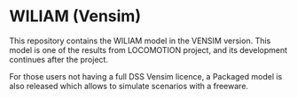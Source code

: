 # WILIAM (Vensim)

This repository contains the WILIAM model in the VENSIM version. This model is one of the results from LOCOMOTION project, and its development continues after the project.

For those users not having a full DSS Vensim licence, a Packaged model is also released which allows to simulate scenarios with a freeware.
